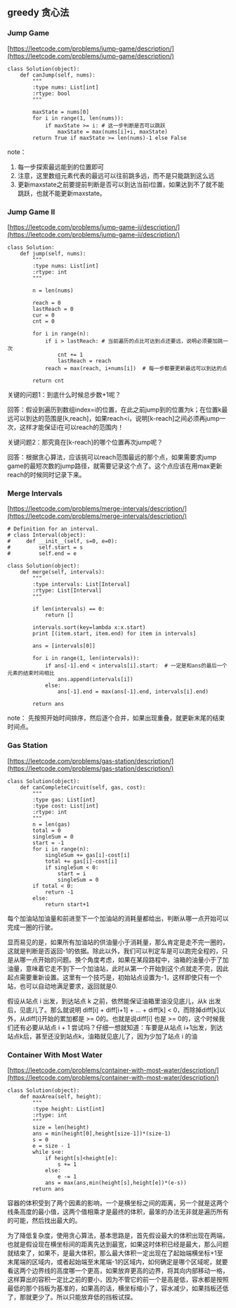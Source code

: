 

## greedy 贪心法

### Jump Game

[https://leetcode.com/problems/jump-game/description/](https://leetcode.com/problems/jump-game/description/)

	class Solution(object):
	    def canJump(self, nums):
	        """
	        :type nums: List[int]
	        :rtype: bool
	        """
	
	        maxState = nums[0]
	        for i in range(1, len(nums)):
	            if maxState >= i: # 这一步判断是否可以跳跃
	                maxState = max(nums[i]+i, maxState)
	        return True if maxState >= len(nums)-1 else False

note：

1. 每一步探索最远能到的位置即可
2. 注意，这里数组元素代表的最远可以往前跳多远，而不是只能跳到这么远
3. 更新maxstate之前要提前判断是否可以到达当前i位置，如果达到不了就不能跳跃，也就不能更新maxstate。


### Jump Game II

[https://leetcode.com/problems/jump-game-ii/description/](https://leetcode.com/problems/jump-game-ii/description/)

	class Solution:
	    def jump(self, nums):
	        """
	        :type nums: List[int]
	        :rtype: int
	        """
	        
	        n = len(nums)
	        
	        reach = 0
	        lastReach = 0
	        cur = 0
	        cnt = 0
	        
	        for i in range(n):
	            if i > lastReach: # 当前遍历的点比可达到点还要远，说明必须要加跳一次
	                cnt += 1
	                lastReach = reach
	            reach = max(reach, i+nums[i])  # 每一步都要更新最远可以到达的点
	        
	        return cnt

关键的问题1：到底什么时候总步数+1呢？

回答：假设到遍历到数组index=i的位置，在此之前jump到的位置为k；在位置k最远可以到达的范围是[k,reach]，如果reach<i，说明[k-reach]之间必须再jump一次，这样才能保证i在可以reach的范围内！

关键问题2：那究竟在[k-reach]的哪个位置再次jump呢？

回答：根据贪心算法，应该挑可以reach范围最远的那个点，如果需要求jump game的最短次数的jump路径，就需要记录这个点了。这个点应该在用max更新reach的时候同时记录下来。


### Merge Intervals

[https://leetcode.com/problems/merge-intervals/description/](https://leetcode.com/problems/merge-intervals/description/)


	# Definition for an interval.
	# class Interval(object):
	#     def __init__(self, s=0, e=0):
	#         self.start = s
	#         self.end = e

	class Solution(object):
	    def merge(self, intervals):
	        """
	        :type intervals: List[Interval]
	        :rtype: List[Interval]
	        """
	        
	        if len(intervals) == 0:
	            return []
	        
	        intervals.sort(key=lambda x:x.start)
	        print [(item.start, item.end) for item in intervals]
	        
	        ans = [intervals[0]]
	        
	        for i in range(1, len(intervals)):
	            if ans[-1].end < intervals[i].start:  # 一定是和ans的最后一个元素的结束时间相比
	                ans.append(intervals[i])
	            else:
	                ans[-1].end = max(ans[-1].end, intervals[i].end)
	           
	        return ans
                
note：
先按照开始时间排序，然后逐个合并，如果出现重叠，就更新末尾的结束时间点。


### Gas Station

[https://leetcode.com/problems/gas-station/description/](https://leetcode.com/problems/gas-station/description/)

	class Solution(object):
	    def canCompleteCircuit(self, gas, cost):
	        """
	        :type gas: List[int]
	        :type cost: List[int]
	        :rtype: int
	        """
	        n = len(gas)
	        total = 0
	        singleSum = 0
	        start = -1
	        for i in range(n):
	            singleSum += gas[i]-cost[i]
	            total += gas[i]-cost[i]
	            if singleSum < 0:
	                start = i
	                singleSum = 0
	        if total < 0:
	            return -1
	        else:
	            return start+1

每个加油站加油量和前进至下一个加油站的消耗量都给出，判断从哪一点开始可以完成一圈的行驶。

显而易见的是，如果所有加油站的供油量小于消耗量，那么肯定是走不完一圈的，这就是判断是否返回-1的依据。除此以外，我们可以判定车是可以跑完全程的，只是从哪一点开始的问题。换个角度考虑，如果在某段路程中，油箱的油量小于了加油量，意味着它走不到下一个加油站，此时从第一个开始到这个点就走不完，因此起点需要重新设置。这里有一个技巧是，初始站点设置为-1，这样即使只有一个站，也可以自动地满足要求，返回就是0.

假设从站点 i 出发，到达站点 k 之前，依然能保证油箱里油没见底儿，从k 出发后，见底儿了。那么就说明 diff[i] + diff[i+1] + ... + diff[k] < 0，而除掉diff[k]以外，从diff[i]开始的累加都是 >= 0的。也就是说diff[i] 也是 >= 0的，这个时候我们还有必要从站点 i + 1 尝试吗？仔细一想就知道：车要是从站点 i+1出发，到达站点k后，甚至还没到站点k，油箱就见底儿了，因为少加了站点 i 的油

### Container With Most Water

[https://leetcode.com/problems/container-with-most-water/description/](https://leetcode.com/problems/container-with-most-water/description/)

	class Solution(object):
	    def maxArea(self, height):
	        """
	        :type height: List[int]
	        :rtype: int
	        """
	        size = len(height)
	        ans = min(height[0],height[size-1])*(size-1)
	        s = 0
	        e = size - 1
	        while s<e:
	            if height[s]<height[e]:
	                s += 1
	            else:
	                e -= 1
	            ans = max(ans,min(height[s],height[e])*(e-s))
	        return ans
	        
容器的体积受到了两个因素的影响，一个是横坐标之间的距离，另一个就是这两个线条高度的最小值，这两个值相乘才是最终的体积，最笨的办法无非就是遍历所有的可能，然后找出最大的。

为了降低复杂度，使用贪心算法，基本思路是，首先假设最大的体积出现在两端，也就是假设现在横坐标间的距离先达到最宽，如果这时体积已经是最大，那么问题就结束了，如果不，是最大体积，那么最大体积一定出现在了起始端横坐标+1至末尾端的区域内，或者起始端至末尾端-1的区域内，如何确定是哪个区域呢，就要看这两个边界线的高度哪一个更高，如果放弃更高的边界，将其向内部移动一格，这样算出的容积一定比之前的要小，因为不管它的前一个是高是低，容水都是按照最低的那个挡板为基准的，如果高的话，横坐标缩小了，容水减少，如果挡板还低了，那就更少了。所以只能放弃低的挡板试探。

